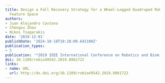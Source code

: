 ```yaml
---
title: Design a Fall Recovery Strategy for a Wheel-Legged Quadruped Robot Using Stability
  Feature Space
authors:
- Juan Alejandro Castano
- Chengxu Zhou
- Nikos Tsagarakis
date: '2019-12-01'
publishDate: '2024-10-18T10:28:09.642100Z'
publication_types:
- 5
publication: '*2019 IEEE International Conference on Robotics and Biomimetics (ROBIO)*'
doi: 10.1109/robio49542.2019.8961722
links:
- name: URL
  url: http://dx.doi.org/10.1109/robio49542.2019.8961722
---
```

